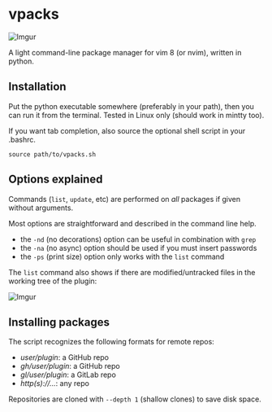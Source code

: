 # vpacks

![Imgur](https://i.imgur.com/xqk21Rm.gif)

A light command-line package manager for vim 8 (or nvim), written in python.

## Installation

Put the python executable somewhere (preferably in your path), then you can run
it from the terminal. Tested in Linux only (should work in mintty too).

If you want tab completion, also source the optional shell script in your
.bashrc.

    source path/to/vpacks.sh

## Options explained

Commands (`list`, `update`, etc) are performed on *all* packages if given
without arguments.

Most options are straightforward and described in the command line help.

- the `-nd` (no decorations) option can be useful in combination with `grep`
- the `-na` (no async) option should be used if you must insert passwords
- the `-ps` (print size) option only works with the `list` command

The `list` command also shows if there are modified/untracked files in the
working tree of the plugin:

![Imgur](https://i.imgur.com/oQn13PY.gif)

## Installing packages

The script recognizes the following formats for remote repos:

- *user/plugin*: a GitHub repo
- *gh/user/plugin*: a GitHub repo
- *gl/user/plugin*: a GitLab repo
- *http(s)://...*: any repo

Repositories are cloned with `--depth 1` (shallow clones) to save disk space.
